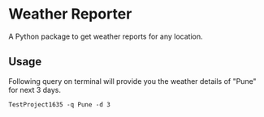 # Weather Reporter

A Python package to get weather reports for any location.

## Usage

Following query on terminal will provide you the weather details of "Pune" for next 3 days.

```
TestProject1635 -q Pune -d 3
```